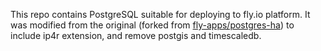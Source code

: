 This repo contains PostgreSQL suitable for deploying to fly.io platform. It was modified from the original (forked from [fly-apps/postgres-ha](https://github.com/fly-apps/postgres-ha)) to include ip4r extension, and remove postgis and timescaledb.
